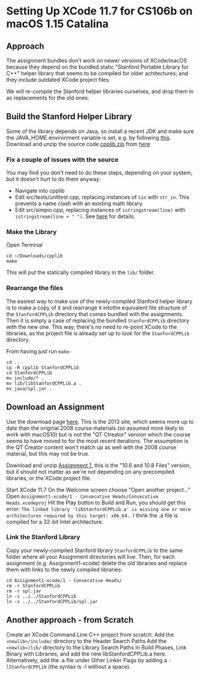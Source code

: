 Setting Up XCode 11.7 for CS106b on macOS 1.15 Catalina
==================================================

Approach
--------

The assignment bundles don't work on newer versions of XCode/macOS because they depend on the bundled static "Stanford Portable Library for C++" helper library that seems to be compiled for older achitectures; and they include outdated XCode project files.

We will re-compile the Stanford helper libraries ourselves, and drop them in as replacements for the old ones.

Build the Stanford Helper Library
---------------------------------

Some of the library depends on Java, so install a recent JDK and make sure the JAVA_HOME environment variable is set, e.g. by following [this](https://www.appsdeveloperblog.com/how-to-set-java_home-on-mac/).
Download and unzip the source code [cpplib.zip](https://cs.stanford.edu/people/eroberts/StanfordCPPLib/cpplib.zip) from [here](https://cs.stanford.edu/people/eroberts/StanfordCPPLib/)

### Fix a couple of issues with the source

You may find you don't need to do these steps, depending on your system, but it doesn't hurt to do them anyway:

* Navigate into cpplib
* Edit src/tests/unittest.cpp, replacing instances of `sin` with `str_in`. This prevents a name clash with an existing math library.
* Edit src/simpio.cpp, replacing instances of `istringstream(line)` with `istringstream(line + " ")`. See [here](https://stackoverflow.com/questions/25820964/why-does-this-simple-getinteger-function-cause-a-stream-failure) for details.

### Make the Library

Open Terminal
```
cd ~/Downloads/cpplib
make
```
This will put the statically compiled library in the `lib/` folder.


### Rearrange the files

The easiest way to make use of the newly-compiled Stanford helper library is to make a copy of it and rearrange it intothe equivalent file structure of the `StanfordCPPLib` directory that comes bundled with the assignments. Then it is simply a case of replacing the bundled `StanfordCPPLib` directory with the new one. This way, there's no need to re-point XCode to the libraries, as the project file is already set up to look for the `StanfordCPPLib` directory.

From having just run `make`:

```
cd ..
cp -R cpplib StanfordCPPLib
cd StanfordCPPLib
mv include/* .
mv lib/libStanfordCPPLib.a .
mv java/spl.jar .
```


Download an Assignment
----------------------

Use the download page [here](http://stanford.edu/class/archive/cs/cs106b/cs106b.1136/). This is the 2013 site, which seems more up to date than the original 2008 course materials (so assumed more likely to work with macOS10) but is not the "QT Ctreator" version which the course seems to have moved to for the most recent iterations. The assumption is the QT Creator content won't match up as well with the 2008 course material, but this may not be true.

Download and unzip [Assignment 1](http://stanford.edu/class/archive/cs/cs106b/cs106b.1136/assignments/Assignment1-xcode.zip), this is the "10.6 and 10.8 Files" version, but it should not matter as we're not depending on any precompiled libraries, or the XCode project file.

Start XCode 11.7
On the Welcome screen choose "Open another project..."
Open `Assignment1-xcode/1 - Consecutive Heads/Consecutive Heads.xcodeproj`
Hit the Play button to Build and Run, you should get this error:
`The linked library 'libStanfordCPPLib.a' is missing one or more architectures required by this target: x86_64.`. I think the .a file is compiled for a 32-bit Intel architecture.

### Link the Stanford Library

Copy your newly-compiled Stanford library `StanfordCPPLib` to the same folder where all your Assignment directories will live. Then, for each assignment (e.g. Assignment1-xcode) delete the old libraries and replace them with links to the newly compiled libraries:

```
cd Assignment1-xcode/1 - Consecutive Heads/
rm -r StanfordCPPLib
rm -r spl.jar
ln -s ../../StanfordCPPLib
ln -s ../../StanfordCPPLib/spl.jar
```


Another approach - from Scratch
----------------

Create an XCode Command Line C++ project from scratch.
Add the `<newlib>/include/` directory to the Header Search Paths
Add the `<newlib>/lib/` directory to the Library Search Paths
In Build Phases, Link Binary with Libraries, and add the new libStanfordCPPLib.a here. Alternatively, add the .a file under Other Linker Flags by adding a `-lStanfordCPPLib` (the syntax is -l<lib> without a space).

